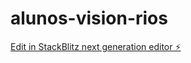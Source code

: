 # alunos-vision-rios

[Edit in StackBlitz next generation editor ⚡️](https://stackblitz.com/~/github.com/mfavacho/alunos-vision-rios)